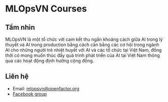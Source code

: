 # MLOpsVN Courses

## Tầm nhìn

MLOpsVN là một tổ chức với cam kết thu ngắn khoảng cách giữa AI trong lý thuyết và AI trong production bằng cách cân bằng các cơ hội trong ngành AI cho những người trẻ nhiệt huyết với AI và các tổ chức tại Việt Nam, đồng thời có mong muốn thúc đẩy quá trình phát triển của AI tại Việt Nam thông qua các hoạt động định hướng cộng đồng.

## Liên hệ

- Email: [mlopsvn@openfactor.org](maito:mlopsvn@openfactor.org)
- [Facebook group](https://www.facebook.com/groups/mlopsvn)
